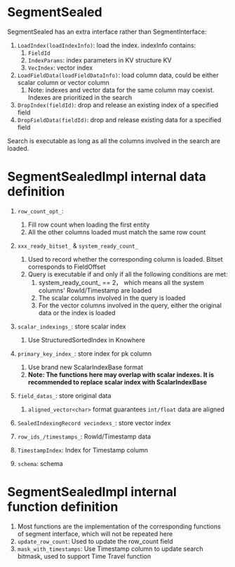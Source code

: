# SegmentSealed
SegmentSealed has an extra interface rather than SegmentInterface:

1. `LoadIndex(loadIndexInfo)`: load the index. indexInfo contains:
    1. `FieldId`
    2. `IndexParams`: index parameters in KV structure KV
    3. `VecIndex`: vector index
2. `LoadFieldData(loadFieldDataInfo)`: load column data, could be either scalar column or vector column
    1. Note: indexes and vector data for the same column may coexist. Indexes are prioritized in the search
3. `DropIndex(fieldId)`: drop and release an existing index of a specified field
4. `DropFieldData(fieldId)`: drop and release existing data for a specified field

Search is executable as long as all the columns involved in the search are loaded.

# SegmentSealedImpl internal data definition
1. `row_count_opt_`:
   1. Fill row count when loading the first entity
   2. All the other columns loaded must match the same row count
3. `xxx_ready_bitset_` & `system_ready_count_`
   1. Used to record whether the corresponding column is loaded. Bitset corresponds to FieldOffset
   2. Query is executable if and only if all the following conditions are met:
      1. system_ready_count_ == 2， which means all the system columns' RowId/Timestamp are loaded
      2. The scalar columns involved in the query is loaded
      3. For the vector columns involved in the query, either the original data or the index is loaded
4. `scalar_indexings_`: store scalar index

   1. Use StructuredSortedIndex in Knowhere
5. `primary_key_index_`: store index for pk column
   1. Use brand new ScalarIndexBase format
   2. **Note: The functions here may overlap with scalar indexes. It is recommended to replace scalar index with ScalarIndexBase**
6. `field_datas_`: store original data
   1. `aligned_vector<char>` format guarantees `int/float` data are aligned
7. `SealedIndexingRecord vecindexs_`: store vector index
8. `row_ids_/timestamps_`: RowId/Timestamp data
9. `TimestampIndex`: Index for Timestamp column
10. `schema`: schema

# SegmentSealedImpl internal function definition
1. Most functions are the implementation of the corresponding functions of segment interface, which will not be repeated here
2. `update_row_count`: Used to update the row_count field
3. `mask_with_timestamps`: Use Timestamp column to update search bitmask, used to support Time Travel function
